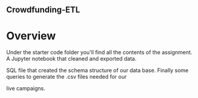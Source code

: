 ## Crowdfunding-ETL

# Overview
Under the starter code folder you'll find all the contents of the assignment. A Jupyter notebook that cleaned and exported data. 

SQL file that created the schema structure of our data base. Finally some queries to generate the .csv files needed for our

live campaigns. 
